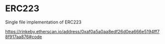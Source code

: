 # ERC223
Single file implementation of ERC223


https://rinkeby.etherscan.io/address/0xaf0a5a0aa8edf26d0ea666e5194ff78f917aa876#code
